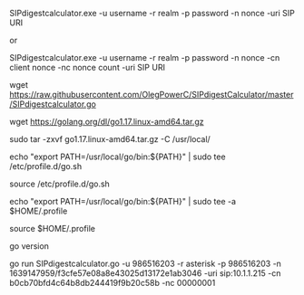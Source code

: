 SIPdigestcalculator.exe -u username -r realm -p password -n nonce -uri SIP URI


or


SIPdigestcalculator.exe -u username -r realm -p password -n nonce -cn client nonce -nc nonce count -uri SIP URI



wget https://raw.githubusercontent.com/OlegPowerC/SIPdigestCalculator/master/SIPdigestcalculator.go

wget https://golang.org/dl/go1.17.linux-amd64.tar.gz

sudo tar -zxvf go1.17.linux-amd64.tar.gz -C /usr/local/

echo "export PATH=/usr/local/go/bin:${PATH}" | sudo tee /etc/profile.d/go.sh

source /etc/profile.d/go.sh

echo "export PATH=/usr/local/go/bin:${PATH}" | sudo tee -a $HOME/.profile

source $HOME/.profile

go version



go run SIPdigestcalculator.go -u 986516203 -r asterisk -p 986516203 -n 1639147959/f3cfe57e08a8e43025d13172e1ab3046 -uri sip:10.1.1.215  -cn b0cb70bfd4c64b8db244419f9b20c58b -nc 00000001 
